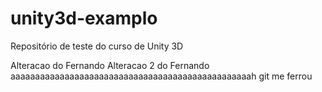 # unity3d-examplo
Repositório de teste do curso de Unity 3D

Alteracao do Fernando
Alteracao 2 do Fernando
aaaaaaaaaaaaaaaaaaaaaaaaaaaaaaaaaaaaaaaaaaaaaaaaah git me ferrou
